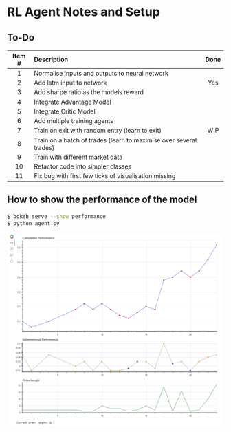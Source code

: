 # RL Agent Notes and Setup


## To-Do

|Item #| Description                                                        | Done|
|:---: | :---------------------------------------------------------------   |:---:|
|1     | Normalise inputs and outputs to neural network                     |     |
|2     | Add lstm input to network                                          | Yes |
|3     | Add sharpe ratio as the models reward                              |     |
|4     | Integrate Advantage Model                                          |     |
|5     | Integrate Critic Model                                             |     |
|6     | Add multiple training agents                                       |     |
|7     | Train on exit with random entry (learn to exit)                    | WIP |
|8     | Train on a batch of trades (learn to maximise over several trades) |     |
|9     | Train with different market data                                   |     |
|10    | Refactor code into simpler classes                                 |     |
|11    | Fix bug with first few ticks of visualisation missing              |     |

## How to show the performance of the model

```bash
$ bokeh serve --show performance
$ python agent.py
```

![Bokeh](../misc/bokeh_performance.PNG)
